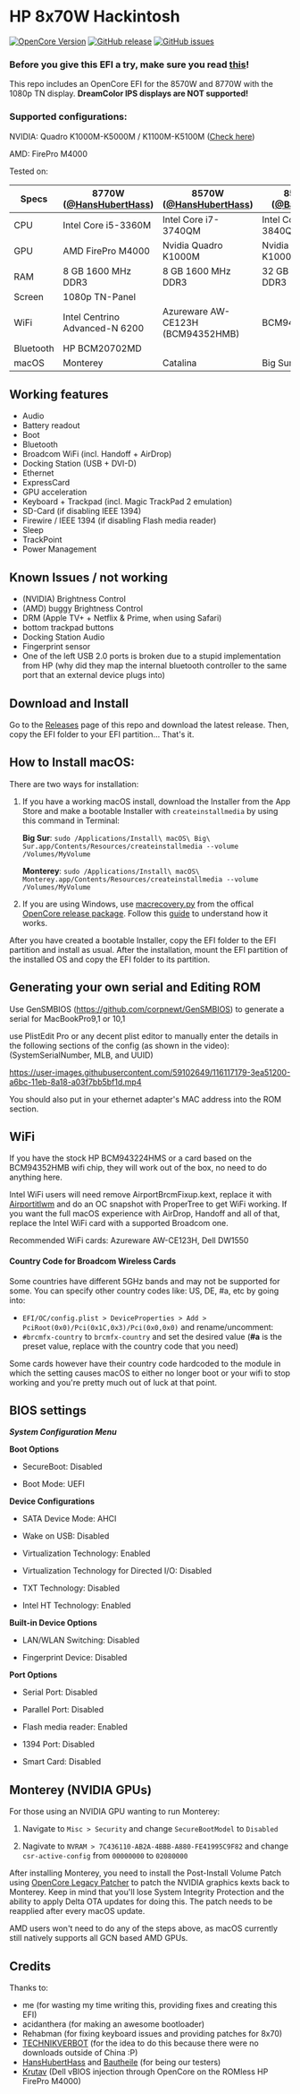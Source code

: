# HP 8x70W Hackintosh

[![OpenCore Version](https://img.shields.io/badge/OpenCore-0.8.1-green.svg)](https://github.com/SkyrilHD/HP-8570W-Hackintosh/)
[![GitHub release](https://img.shields.io/github/tag/SkyrilHD/HP-8570W-Hackintosh.svg)](https://github.com/SkyrilHD/HP-8570W-Hackintosh/releases/)
[![GitHub issues](https://img.shields.io/github/issues/SkyrilHD/HP-8570W-Hackintosh.svg)](https://github.com/SkyrilHD/HP-8570W-Hackintosh/issues/)

### Before you give this EFI a try, make sure you read [this](#Generating-your-own-serial-and-Editing-ROM)!

This repo includes an OpenCore EFI for the 8570W and 8770W with the 1080p TN display. **DreamColor IPS displays are NOT supported!**

### Supported configurations:

NVIDIA: Quadro K1000M-K5000M / K1100M-K5100M ([Check here](#monterey-nvidia-gpus))

AMD: FirePro M4000

Tested on:

| Specs | 8770W ([@HansHubertHass](https://twitter.com/MacGen2)) | 8570W ([@HansHubertHass](https://twitter.com/MacGen2)) | 8570W ([@Bautheile](https://github.com/Bautheile)) |
| -- | -- | -- | -- |
| CPU | Intel Core i5-3360M | Intel Core i7-3740QM | Intel Core i7-3840QM |
| GPU | AMD FirePro M4000 | Nvidia Quadro K1000M | Nvidia Quadro K1000M | 
| RAM | 8 GB 1600 MHz DDR3 | 8 GB 1600 MHz DDR3 | 32 GB 1600 MHz DDR3 |
| Screen | 1080p TN-Panel  | | |
| WiFi | Intel Centrino Advanced-N 6200 | Azureware AW-CE123H (BCM94352HMB) | BCM943224HMS |
| Bluetooth | HP BCM20702MD |
| macOS | Monterey | Catalina | Big Sur |

## Working features

- Audio
- Battery readout
- Boot
- Bluetooth
- Broadcom WiFi (incl. Handoff + AirDrop)
- Docking Station (USB + DVI-D)
- Ethernet
- ExpressCard
- GPU acceleration
- Keyboard + Trackpad (incl. Magic TrackPad 2 emulation)
- SD-Card (if disabling IEEE 1394)
- Firewire / IEEE 1394 (if disabling Flash media reader)
- Sleep
- TrackPoint
- Power Management

## Known Issues / not working

- (NVIDIA) Brightness Control
- (AMD) buggy Brightness Control
- DRM (Apple TV+ + Netflix & Prime, when using Safari)
- bottom trackpad buttons
- Docking Station Audio
- Fingerprint sensor
- One of the left USB 2.0 ports is broken due to a stupid implementation from HP (why did they map the internal bluetooth controller to the same port that an external device plugs into)

## Download and Install

Go to the [Releases](https://github.com/SkyrilHD/HP-8570W-Hackintosh/releases/) page of this repo and download the latest release. Then, copy the EFI folder to your EFI partition... That's it.

## How to Install macOS:

There are two ways for installation:

1. If you have a working macOS install, download the Installer from the App Store and make a bootable Installer with `createinstallmedia` by using this command in Terminal: 

    **Big Sur**: `sudo /Applications/Install\ macOS\ Big\ Sur.app/Contents/Resources/createinstallmedia --volume /Volumes/MyVolume`

    **Monterey**: `sudo /Applications/Install\ macOS\ Monterey.app/Contents/Resources/createinstallmedia --volume /Volumes/MyVolume`

2. If you are using Windows, use [macrecovery.py](https://github.com/acidanthera/OpenCorePkg/tree/master/Utilities/macrecovery) from the offical [OpenCore release package](https://github.com/acidanthera/OpenCorePkg/releases/). Follow this [guide](https://dortania.github.io/OpenCore-Install-Guide/installer-guide/winblows-install.html) to understand how it works.

After you have created a bootable Installer, copy the EFI folder to the EFI partition and install as usual. After the installation, mount the EFI partition of the installed OS and copy the EFI folder to its partition.

## Generating your own serial and Editing ROM

Use GenSMBIOS (https://github.com/corpnewt/GenSMBIOS) to generate a serial for MacBookPro9,1 or 10,1

use PlistEdit Pro or any decent plist editor to manually enter the details in the following sections of the config (as shown in the video): (SystemSerialNumber, MLB, and UUID)

https://user-images.githubusercontent.com/59102649/116117179-3ea51200-a6bc-11eb-8a18-a03f7bb5bf1d.mp4

You should also put in your ethernet adapter's MAC address into the ROM section.

## WiFi

If you have the stock HP BCM943224HMS or a card based on the BCM94352HMB wifi chip, they will work out of the box, no need to do anything here.

Intel WiFi users will need remove AirportBrcmFixup.kext, replace it with [Airportitlwm](https://github.com/OpenIntelWireless/itlwm/releases) and do an OC snapshot with ProperTree to get WiFi working. If you want the full macOS experience with AirDrop, Handoff and all of that, replace the Intel WiFi card with a supported Broadcom one.

Recommended WiFi cards: Azureware AW-CE123H, Dell DW1550

#### Country Code for Broadcom Wireless Cards

Some countries have different 5GHz bands and may not be supported for some. 
You can specify other country codes like: US, DE, #a, etc by going into:

- `EFI/OC/config.plist > DeviceProperties > Add > PciRoot(0x0)/Pci(0x1C,0x3)/Pci(0x0,0x0)` and rename/uncomment:
- `#brcmfx-country` to `brcmfx-country` and set the desired value (**#a** is the preset value, replace with the country code that you need)

Some cards however have their country code hardcoded to the module in which the setting causes macOS to either no longer boot or your wifi to stop working and you're pretty much out of luck at that point.

## BIOS settings

***System Configuration Menu***

**Boot Options**

* SecureBoot: Disabled

* Boot Mode: UEFI

**Device Configurations**
    
* SATA Device Mode: AHCI

* Wake on USB: Disabled

* Virtualization Technology: Enabled

* Virtualization Technology for Directed I/O: Disabled

* TXT Technology: Disabled

* Intel HT Technology: Enabled

**Built-in Device Options**
    
* LAN/WLAN Switching: Disabled

* Fingerprint Device: Disabled

**Port Options**
    
* Serial Port: Disabled

* Parallel Port: Disabled

* Flash media reader: Enabled

* 1394 Port: Disabled

* Smart Card: Disabled

## Monterey (NVIDIA GPUs)

For those using an NVIDIA GPU wanting to run Monterey:

1. Navigate to `Misc > Security` and change `SecureBootModel` to `Disabled`

2. Nagivate to `NVRAM > 7C436110-AB2A-4BBB-A880-FE41995C9F82` and change `csr-active-config` from `00000000` to `02080000`

After installing Monterey, you need to install the Post-Install Volume Patch using [OpenCore Legacy Patcher](https://github.com/dortania/OpenCore-Legacy-Patcher/releases) to patch the NVIDIA graphics kexts back to Monterey. Keep in mind that you'll lose System Integrity Protection and the ability to apply Delta OTA updates for doing this.
The patch needs to be reapplied after every macOS update.

AMD users won't need to do any of the steps above, as macOS currently still natively supports all GCN based AMD GPUs.

## Credits

Thanks to:

- me (for wasting my time writing this, providing fixes and creating this EFI)
- acidanthera (for making an awesome bootloader)
- Rehabman (for fixing keyboard issues and providing patches for 8x70)
- [TECHNIKVERBOT](https://github.com/TECHNIKVERBOT) (for the idea to do this because there were no downloads outside of China :P)
- [HansHubertHass](https://github.com/HansHubertHass) and [Bautheile](https://github.com/Bautheile) (for being our testers)
- [Krutav](https://forums.macrumors.com/threads/2011-imac-graphics-card-upgrade.1596614/post-30941047) (Dell vBIOS injection through OpenCore on the ROMless HP FirePro M4000)
